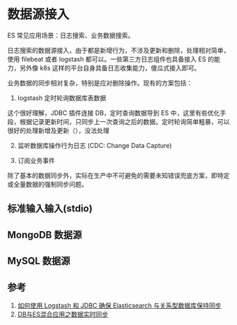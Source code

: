 # 数据源接入

ES 常见应用场景：日志搜索、业务数据搜索。

日志搜索的数据源接入，由于都是新增行为，不涉及更新和删除，处理相对简单，使用 filebeat 或者 logstash 都可以。一些第三方日志组件也具备接入 ES 的能力，另外像 k8s 这样的平台自身具备日志收集能力，傻瓜式接入即可。

业务数据的同步相对复杂，特别是应对删除操作。现有的方案包括：

1. logstash 定时轮询数据库表数据

这个很好理解，JDBC 插件连接 DB，定时查询数据导到 ES 中，这里有些优化手段，根据记录更新时间，只同步上一次查询之后的数据。定时轮询简单粗暴，可以很好的处理新增及更新（），没法处理

2. 监听数据库操作行为日志 (CDC: Change Data Capture)

3. 订阅业务事件

除了基本的数据同步外，实际在生产中不可避免的需要未知错误兜底方案，即特定或全量数据的强制同步问题。

## 标准输入输入(stdio)

## MongoDB 数据源

## MySQL 数据源

## 参考

1. [如何使用 Logstash 和 JDBC 确保 Elasticsearch 与关系型数据库保持同步](https://www.elastic.co/cn/blog/how-to-keep-elasticsearch-synchronized-with-a-relational-database-using-logstash)
2. [DB与ES混合应用之数据实时同步](https://www.jianshu.com/p/dfed43739f23)